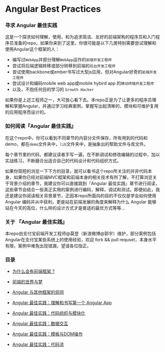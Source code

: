 # Angular Best Practices

### 寻求 Angular 最佳实践

这是一个探求如何理解，使用，和为追求简洁、友好的前端架构的程序员和入门程序员准备的repo。如果你来到了这里，你很可能是以下几类特别需要尝试理解和使用Angular这个框架的人：

- 编写过`WebApp`并部分理解`WebApp`运作的`前端开发工程师`
- 尝试将后端逻辑转移或部分转移到前端的`后台开发工程师`
- 尝试使用backbone或ember书写过大型js应用，但对Angular好奇的`前端开发工程师`
- 尝试设计和编码mobile web app或mobile hybird app 的`移动终端开发工程师`
- 以及，不抱任何目的学习的 `Growth Hacker`

如果你是上述工程师之一，大可放心看下去。本repo正是为了让更多的程序员理解和掌握Angular，并通过学习经典案例，掌握写出起清晰的，模块和可维护复用的应用程序而设计的。

### 如何阅读『Angular 最佳实践』

在这个repo中，你可以看到不同章节的内容分文件保存，所有用到的代码和demo，都在`demo`文件夹中，`lib`文件夹中，是抽象出的帮助文件与库文件。

每个章节里的代码，都建议读者手写一遍，在不断调试和修改编辑的过程中，加以实战练习，不断磨合出适合自己的代码设计和代码组织方式。

如果你简短的浏览一下下方的目录，就可以看书这个repo所关注的并非代码本身，如果你已经对前端MVC框架和前端本身的相关技术有所了解，不打算浏览关于背景介绍的章节，我建议你可以直接跳到『Angular 最佳实践』章节进行阅读，这些章节会结合一些真正实用的案例进行编码，解释，调试和测试。即便如此，我还是建议你阅读相关背景章节，正因本repo所面向的目的不仅仅是学会如何使用 Angular 编码并从中获利，更是站在前端发展的角度来解释为什么 Angular 能够站在今天的高位，什么样的设计方式才是普适的最优方式等等...

### 关于 『Angular 最佳实践』

本repo由支付宝前端开发工程师@莫登（新浪微博@郭宇）维护，部分案例包括Angular在支付宝某些系统上的使用经验，欢迎 fork && pull requset，本身水平有限，案例中难免出现错漏，望请各位指正。

### 目录

- [为什么会有前端框架 ?](https://github.com/turingou/Angular-Best-Practices/blob/master/%E4%B8%BA%E4%BB%80%E4%B9%88%E4%BC%9A%E6%9C%89%E5%89%8D%E7%AB%AF%E6%A1%86%E6%9E%B6.md) 

- [前端的世界与梦](https://github.com/turingou/Angular-Best-Practices/blob/master/%E5%89%8D%E7%AB%AF%E7%9A%84%E4%B8%96%E7%95%8C%E4%B8%8E%E6%A2%A6.md)

- [Angular 与其他框架的异同](https://github.com/turingou/Angular-Best-Practices/blob/master/Angular%20%E4%B8%8E%E5%85%B6%E4%BB%96%E6%A1%86%E6%9E%B6%E7%9A%84%E5%BC%82%E5%90%8C.md)

- [Angular 最佳实践：理解和书写第一个 Angular App](https://github.com/turingou/Angular-Best-Practices/blob/master/Angular%E6%9C%80%E4%BD%B3%E5%AE%9E%E8%B7%B5%EF%BC%9A%E7%90%86%E8%A7%A3%E5%92%8C%E4%B9%A6%E5%86%99%E7%AC%AC%E4%B8%80%E4%B8%AA%20Angular%20App.md)

- [Angular 最佳实践：代码组织与模块化](https://github.com/turingou/Angular-Best-Practices/blob/master/Angular%E6%9C%80%E4%BD%B3%E5%AE%9E%E8%B7%B5%EF%BC%9A%E4%BB%A3%E7%A0%81%E7%BB%84%E7%BB%87%E4%B8%8E%E6%A8%A1%E5%9D%97%E5%8C%96.md)

- [Angular 最佳实践：数据交互](https://github.com/turingou/Angular-Best-Practices/blob/master/Angular%E6%9C%80%E4%BD%B3%E5%AE%9E%E8%B7%B5%EF%BC%9A%E6%95%B0%E6%8D%AE%E4%BA%A4%E4%BA%92.md)

- [Angular 最佳实践：模板与DOM操作](https://github.com/turingou/Angular-Best-Practices/blob/master/Angular%E6%9C%80%E4%BD%B3%E5%AE%9E%E8%B7%B5%EF%BC%9A%E6%A8%A1%E6%9D%BF%E4%B8%8EDOM%E6%93%8D%E4%BD%9C.md)

- [Angular 最佳实践：代码流](https://github.com/turingou/Angular-Best-Practices/blob/master/Angular%E6%9C%80%E4%BD%B3%E5%AE%9E%E8%B7%B5%EF%BC%9A%E4%BB%A3%E7%A0%81%E6%B5%81.md)



